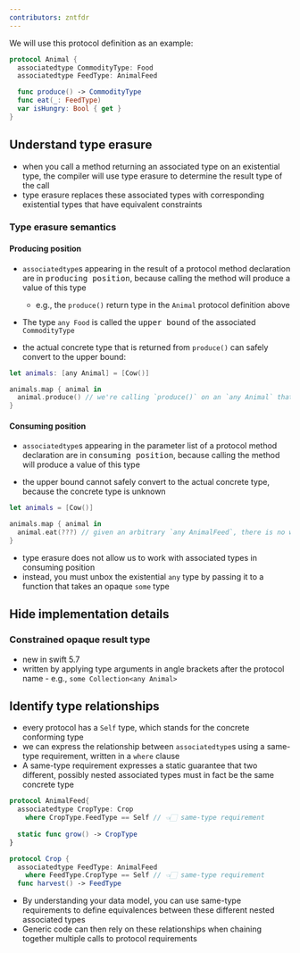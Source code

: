 ```yaml
---
contributors: zntfdr
---
```


We will use this protocol definition as an example:

```swift
protocol Animal {
  associatedtype CommodityType: Food
  associatedtype FeedType: AnimalFeed

  func produce() -> CommodityType
  func eat(_: FeedType)
  var isHungry: Bool { get }
}
```

## Understand type erasure

- when you call a method returning an associated type on an existential type, the compiler will use type erasure to determine the result type of the call
- type erasure replaces these associated types with corresponding existential types that have equivalent constraints

### Type erasure semantics

#### Producing position

- `associatedtype`s appearing in the result of a protocol method declaration are in <kbd>producing position</kbd>, because calling the method will produce a value of this type
  - e.g., the `produce()` return type in the `Animal` protocol definition above

- The type `any Food` is called the <kbd>upper bound</kbd> of the associated `CommodityType`

- the actual concrete type that is returned from `produce()` can safely convert to the upper bound:

```swift
let animals: [any Animal] = [Cow()]

animals.map { animal in
  animal.produce() // we're calling `produce()` on an `any Animal` that holds a `Cow` at runtime.
}
```

#### Consuming position

- `associatedtype`s appearing in the parameter list of a protocol method declaration are in <kbd>consuming position</kbd>, because calling the method will produce a value of this type

- the upper bound cannot safely convert to the actual concrete type, because the concrete type is unknown

```swift
let animals = [Cow()]

animals.map { animal in
  animal.eat(???) // given an arbitrary `any AnimalFeed`, there is no way to statically guarantee that it stores what Cow needs
}
```

- type erasure does not allow us to work with associated types in consuming position
- instead, you must unbox the existential `any` type by passing it to a function that takes an opaque `some` type

## Hide implementation details

### Constrained opaque result type

- new in swift 5.7
- written by applying type arguments in angle brackets after the protocol name - e.g., `some Collection<any Animal>`

## Identify type relationships

- every protocol has a `Self` type, which stands for the concrete conforming type
- we can express the relationship between  `associatedtype`s using a same-type requirement, written in a `where` clause
- A same-type requirement expresses a static guarantee that two different, possibly nested associated types must in fact be the same concrete type

```swift
protocol AnimalFeed{
  associatedtype CropType: Crop
    where CropType.FeedType == Self // 👈🏻 same-type requirement
  
  static func grow() -> CropType
}

protocol Crop {
  associatedtype FeedType: AnimalFeed
    where FeedType.CropType == Self // 👈🏻 same-type requirement
  func harvest() -> FeedType
```

- By understanding your data model, you can use same-type requirements to define equivalences between these different nested associated types
- Generic code can then rely on these relationships when chaining together multiple calls to protocol requirements